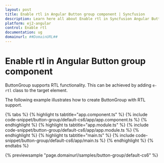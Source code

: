 ```yaml
---
layout: post
title: Enable rtl in Angular Button group component | Syncfusion
description: Learn here all about Enable rtl in Syncfusion Angular Button group component of Syncfusion Essential JS 2 and more.
platform: ej2-angular
control: Enable rtl 
documentation: ug
domainurl: ##DomainURL##
---
```


# Enable rtl in Angular Button group component

ButtonGroup supports RTL functionality. This can be achieved by adding `e-rtl` class to the target element.

The following example illustrates how to create ButtonGroup with RTL support.

{% tabs %}
{% highlight ts tabtitle="app.component.ts" %}
{% include code-snippet/button-group/default-cs6/app/app.component.ts %}
{% endhighlight %}
{% highlight ts tabtitle="app.module.ts" %}
{% include code-snippet/button-group/default-cs6/app/app.module.ts %}
{% endhighlight %}
{% highlight ts tabtitle="main.ts" %}
{% include code-snippet/button-group/default-cs6/app/main.ts %}
{% endhighlight %}
{% endtabs %}
  
{% previewsample "page.domainurl/samples/button-group/default-cs6" %}